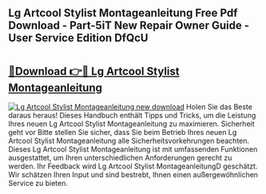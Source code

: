 ## Lg Artcool Stylist Montageanleitung Free Pdf Download - Part-5iT New Repair Owner Guide - User Service Edition DfQcU

# <h2><a href="http://df8i6j6.blite.top/?on=Lg+Artcool+Stylist+Montageanleitung">🔗Download 👉🔴 Lg Artcool Stylist Montageanleitung</a></h2>

[![Lg Artcool Stylist Montageanleitung new download](https://i.imgur.com/lujVjoI.png)](http://df8i6j6.blite.top/?on=Lg+Artcool+Stylist+Montageanleitung)
Holen Sie das Beste daraus heraus! Dieses Handbuch enthält Tipps und Tricks, um die Leistung Ihres neuen Lg Artcool Stylist Montageanleitung zu maximieren. Sicherheit geht vor Bitte stellen Sie sicher, dass Sie beim Betrieb Ihres neuen Lg Artcool Stylist Montageanleitung alle Sicherheitsvorkehrungen beachten. Dieses Lg Artcool Stylist Montageanleitung ist mit umfassenden Funktionen ausgestattet, um Ihren unterschiedlichen Anforderungen gerecht zu werden. Ihr Feedback wird Lg Artcool Stylist MontageanleitungD geschätzt. Wir schätzen Ihren Input und sind bestrebt, Ihnen einen außergewöhnlichen Service zu bieten.
